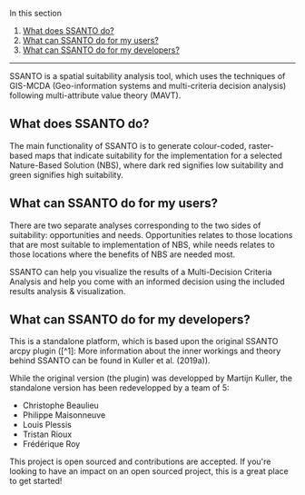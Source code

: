 In this section

1. [What does SSANTO do?](#what-does-ssanto-do)
2. [What can SSANTO do for my users?](#what-can-ssanto-do-for-my-users)
3. [What can SSANTO do for my developers?](#what-can-ssanto-do-for-my-developers)

---

SSANTO is a spatial suitability analysis tool, which uses the techniques of GIS-MCDA (Geo-information systems and multi-criteria decision analysis) following multi-attribute value theory (MAVT).

## What does SSANTO do?

The main functionality of SSANTO is to generate colour-coded, raster-based maps that indicate suitability for the implementation for a selected Nature-Based Solution (NBS), where dark red signifies low suitability and green signifies high suitability.

## What can SSANTO do for my users?

There are two separate analyses corresponding to the two sides of suitability: opportunities and needs. Opportunities relates to those locations that are most suitable to implementation of NBS, while needs relates to those locations where the benefits of NBS are needed most.

SSANTO can help you visualize the results of a Multi-Decision Criteria Analysis and help you come with an informed decision using the included results analysis & visualization.

## What can SSANTO do for my developers?

This is a standalone platform, which is based upon the original SSANTO arcpy plugin ([^1]: More information about the inner workings and theory behind SSANTO can be found in Kuller et al. (2019a)).

While the original version (the plugin) was developped by Martijn Kuller, the standalone version has been redevelopped by a team of 5:

- Christophe Beaulieu
- Philippe Maisonneuve
- Louis Plessis
- Tristan Rioux
- Frédérique Roy

This project is open sourced and contributions are accepted. If you're looking to have an impact on an open sourced project, this is a great place to get started!
